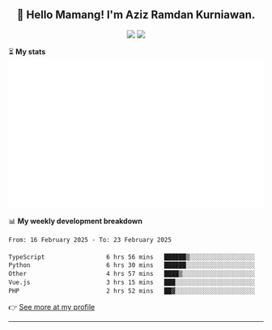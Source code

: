 <h2 align="center">👋 Hello Mamang! I'm Aziz Ramdan Kurniawan.</h2>  
<p align="center">
  <img src="https://komarev.com/ghpvc/?username=azizramdan">
  <img src="https://wakatime.com/badge/user/90056fa0-4c31-4eca-954e-2a3ac05896f9.svg">
</p>
    
⏳ **My stats**  
![](https://raw.githubusercontent.com/azizramdan/github-stats/master/generated/overview.svg#gh-dark-mode-only)

📊 **My weekly development breakdown**
<!--START_SECTION:waka-->

```txt
From: 16 February 2025 - To: 23 February 2025

TypeScript                 6 hrs 56 mins   ██████▒░░░░░░░░░░░░░░░░░░   25.12 %
Python                     6 hrs 30 mins   ██████░░░░░░░░░░░░░░░░░░░   23.58 %
Other                      4 hrs 57 mins   ████▒░░░░░░░░░░░░░░░░░░░░   17.98 %
Vue.js                     3 hrs 15 mins   ███░░░░░░░░░░░░░░░░░░░░░░   11.77 %
PHP                        2 hrs 52 mins   ██▓░░░░░░░░░░░░░░░░░░░░░░   10.43 %
```

<!--END_SECTION:waka-->
👉 [See more at my profile](https://wakatime.com/@azizramdan)
***
